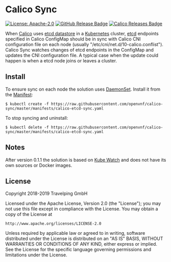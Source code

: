 # Calico Sync

[![License: Apache-2.0][Apache 2.0 Badge]][Apache 2.0]
[![GitHub Release Badge]][GitHub Releases]
[![Calico Releases Badge]][Calico Releases]

When [Calico] uses [etcd datastore] in a [Kubernetes] cluster, [etcd] endpoints
specified in Calico ConfigMap should be in sync with Calico CNI configuration
file on each node (usually "/etc/cni/net.d/10-calico.conflist"). Calico Sync
watches changes of etcd endpoints in the ConfigMap and updates the CNI
configuration file. A typical case when the update could happen is when a etcd
node joins or leaves a cluster.

## Install

To ensure sync on each node the solution uses [DaemonSet]. Install it from the
[Manifest]:

```
$ kubectl create -f https://raw.githubusercontent.com/openvnf/calico-sync/master/manifests/calico-etcd-sync.yaml
```

To stop syncing and uninstall:

```
$ kubectl delete -f https://raw.githubusercontent.com/openvnf/calico-sync/master/manifests/calico-etcd-sync.yaml
```

## Notes

After version 0.1.1 the solution is based on [Kube Watch] and does not have
its own sources or Docker images.

## License

Copyright 2018-2019 Travelping GmbH

Licensed under the Apache License, Version 2.0 (the "License");
you may not use this file except in compliance with the License.
You may obtain a copy of the License at

    http://www.apache.org/licenses/LICENSE-2.0

Unless required by applicable law or agreed to in writing, software
distributed under the License is distributed on an "AS IS" BASIS,
WITHOUT WARRANTIES OR CONDITIONS OF ANY KIND, either express or implied.
See the License for the specific language governing permissions and
limitations under the License.

<!-- Links -->

[etcd]: https://coreos.com/etcd/docs/latest
[Calico]: https://docs.projectcalico.org/v3.6/introduction
[Manifest]: manifests/calico-etcd-sync.yaml
[DaemonSet]: https://kubernetes.io/docs/concepts/workloads/controllers/daemonset
[Kubernetes]: https://kubernetes.io
[Kube Watch]: https://github.com/travelping/kube-watch
[etcd datastore]: https://docs.projectcalico.org/v3.6/getting-started/kubernetes/installation/calico#installing-with-the-etcd-datastore

<!-- Badges -->

[Apache 2.0]: https://opensource.org/licenses/Apache-2.0
[Apache 2.0 Badge]: https://img.shields.io/badge/License-Apache%202.0-yellowgreen.svg?style=flat-square
[GitHub Releases]: https://github.com/openvnf/calico-sync/releases
[GitHub Release Badge]: https://img.shields.io/github/release/openvnf/calico-sync/all.svg?style=flat-square
[Calico Releases]: https://docs.projectcalico.org/v3.6/releases
[Calico Releases Badge]: https://img.shields.io/badge/Calico-v3.1%20to%20v3.6-e6873a.svg?style=flat-square
